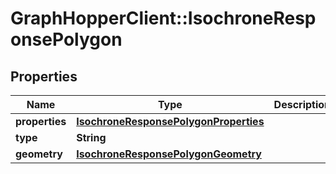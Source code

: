# GraphHopperClient::IsochroneResponsePolygon

## Properties
Name | Type | Description | Notes
------------ | ------------- | ------------- | -------------
**properties** | [**IsochroneResponsePolygonProperties**](IsochroneResponsePolygonProperties.md) |  | [optional] 
**type** | **String** |  | [optional] 
**geometry** | [**IsochroneResponsePolygonGeometry**](IsochroneResponsePolygonGeometry.md) |  | [optional] 


